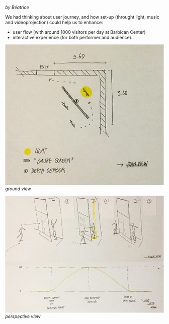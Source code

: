_by Béatrice_

We had thinking about user journey, and how set-up (throught light, music and videoprojection) could help us to enhance:

* user flow (with around 1000 visitors per day at Barbican Center)
* interactive experience (for both performer and audience).

![image](../project_images/20140602_user_journey/02.png)
_ground view_

![image](../project_images/20140602_user_journey/01.png)
_perspective view_




